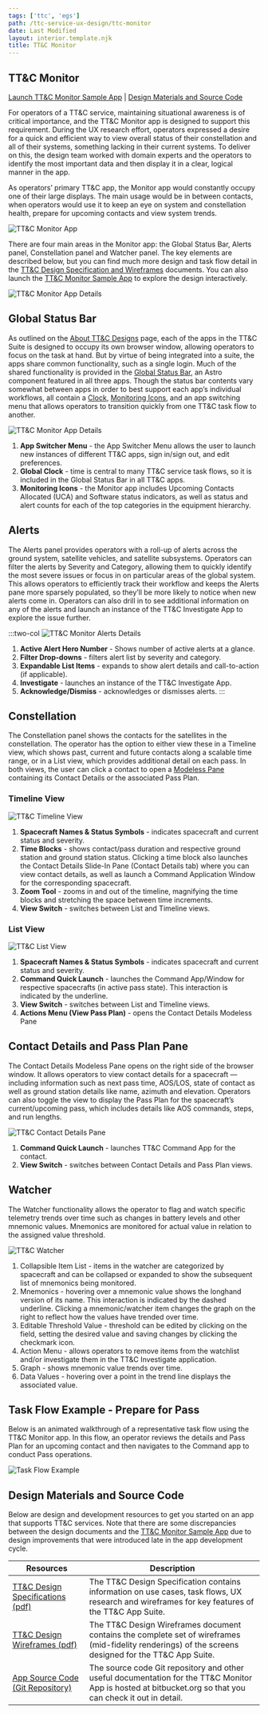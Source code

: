 ```yaml
---
tags: ['ttc', 'egs']
path: /ttc-service-ux-design/ttc-monitor
date: Last Modified
layout: interior.template.njk
title: TT&C Monitor
---
```


## TT&C Monitor

[Launch TT&C Monitor Sample App](https://ttc-monitor.astrouxds.com/) | [Design Materials and Source Code](/ttc-service-ux-design/ttc-monitor#contentBottom)

For operators of a TT&C service, maintaining situational awareness is of critical importance, and the TT&C Monitor app is designed to support this requirement. During the UX research effort, operators expressed a desire for a quick and efficient way to view overall status of their constellation and all of their systems, something lacking in their current systems. To deliver on this, the design team worked with domain experts and the operators to identify the most important data and then display it in a clear, logical manner in the app.

As operators’ primary TT&C app, the Monitor app would constantly occupy one of their large displays. The main usage would be in between contacts, when operators would use it to keep an eye on system and constellation health, prepare for upcoming contacts and view system trends.

![TT&C Monitor App](/img/service-specific-ux-design/ttc-monitor-app.png)

There are four main areas in the Monitor app: the Global Status Bar, Alerts panel, Constellation panel and Watcher panel. The key elements are described below, but you can find much more design and task flow detail in the [TT&C Design Specification and Wireframes](/ttc-service-ux-design/ttc-monitor#contentBottom) documents. You can also launch the [TT&C Monitor Sample App](https://ttc-monitor.astrouxds.com/) to explore the design interactively.

![TT&C Monitor App Details](/img/service-specific-ux-design/ttc-monitor-app-details.png)

## Global Status Bar

As outlined on the [About TT&C Designs](/ttc-service-ux-design/about-the-ttc-designs) page, each of the apps in the TT&C Suite is designed to occupy its own browser window, allowing operators to focus on the task at hand. But by virtue of being integrated into a suite, the apps share common functionality, such as a single login. Much of the shared functionality is provided in the [Global Status Bar](/ui-components/global-status-bar), an Astro component featured in all three apps. Though the status bar contents vary somewhat between apps in order to best support each app’s individual workflows, all contain a [Clock](/ui-components/clock), [Monitoring Icons](/ui-components/icons-and-symbols), and an app switching menu that allows operators to transition quickly from one TT&C task flow to another.

![TT&C Monitor App Details](/img/service-specific-ux-design/ttc-monitor-global-status-bar-details.png)

1. **App Switcher Menu** - the App Switcher Menu allows the user to launch new instances of different TT&C apps, sign in/sign out, and edit preferences.
2. **Global Clock** - time is central to many TT&C service task flows, so it is included in the Global Status Bar in all TT&C apps.
3. **Monitoring Icons** - the Monitor app includes Upcoming Contacts Allocated (UCA) and Software status indicators, as well as status and alert counts for each of the top categories in the equipment hierarchy.

## Alerts

The Alerts panel provides operators with a roll-up of alerts across the ground system, satellite vehicles, and satellite subsystems. Operators can filter the alerts by Severity and Category, allowing them to quickly identify the most severe issues or focus in on particular areas of the global system. This allows operators to efficiently track their workflow and keeps the Alerts pane more sparsely populated, so they’ll be more likely to notice when new alerts come in. Operators can also drill in to see additional information on any of the alerts and launch an instance of the TT&C Investigate App to explore the issue further.

:::two-col
![TT&C Monitor Alerts Details](/img/service-specific-ux-design/ttc-monitor-alerts-details.png)

1. **Active Alert Hero Number** - Shows number of active alerts at a glance.
2. **Filter Drop-downs** - filters alert list by severity and category.
3. **Expandable List Items** - expands to show alert details and call-to-action (if applicable).
4. **Investigate** - launches an instance of the TT&C Investigate App.
5. **Acknowledge/Dismiss** - acknowledges or dismisses alerts.
   :::

## Constellation

The Constellation panel shows the contacts for the satellites in the constellation. The operator has the option to either view these in a Timeline view, which shows past, current and future contacts along a scalable time range, or in a List view, which provides additional detail on each pass. In both views, the user can click a contact to open a [Modeless Pane](/design-guidelines/modeless-panes) containing its Contact Details or the associated Pass Plan.

### Timeline View

![TT&C Timeline View](/img/service-specific-ux-design/ttc-monitor-constellation-timeline-details.png)

1. **Spacecraft Names & Status Symbols** - indicates spacecraft and current status and severity.
2. **Time Blocks** - shows contact/pass duration and respective ground station and ground station status. Clicking a time block also launches the Contact Details Slide-In Pane (Contact Details tab) where you can view contact details, as well as launch a Command Application Window for the corresponding spacecraft.
3. **Zoom Tool** - zooms in and out of the timeline, magnifying the time blocks and stretching the space between time increments.
4. **View Switch** - switches between List and Timeline views.

### List View

![TT&C List View](/img/service-specific-ux-design/ttc-monitor-constellation-list-details.png)

1. **Spacecraft Names & Status Symbols** - indicates spacecraft and current status and severity.
2. **Command Quick Launch** - launches the Command App/Window for respective spacecrafts (in active pass state). This interaction is indicated by the underline.
3. **View Switch** - switches between List and Timeline views.
4. **Actions Menu (View Pass Plan)** - opens the Contact Details Modeless Pane

## Contact Details and Pass Plan Pane

The Contact Details Modeless Pane opens on the right side of the browser window. It allows operators to view contact details for a spacecraft — including information such as next pass time, AOS/LOS, state of contact as well as ground station details like name, azimuth and elevation. Operators can also toggle the view to display the Pass Plan for the spacecraft’s current/upcoming pass, which includes details like AOS commands, steps, and run lengths.

![TT&C Contact Details Pane](/img/service-specific-ux-design/ttc-monitor-contact-details.png)

1. **Command Quick Launch** - launches TT&C Command App for the contact.
2. **View Switch** - switches between Contact Details and Pass Plan views.

## Watcher

The Watcher functionality allows the operator to flag and watch specific telemetry trends over time such as changes in battery levels and other mnemonic values. Mnemonics are monitored for actual value in relation to the assigned value threshold.

![TT&C Watcher](/img/service-specific-ux-design/ttc-monitor-watcher-details.png)

1. Collapsible Item List - items in the watcher are categorized by spacecraft and can be collapsed or expanded to show the subsequent list of mnemonics being monitored.
2. Mnemonics - hovering over a mnemonic value shows the longhand version of its name. This interaction is indicated by the dashed underline. Clicking a mnemonic/watcher item changes the graph on the right to reflect how the values have trended over time.
3. Editable Threshold Value - threshold can be edited by clicking on the field, setting the desired value and saving changes by clicking the checkmark icon.
4. Action Menu - allows operators to remove items from the watchlist and/or investigate them in the TT&C Investigate application.
5. Graph - shows mnemonic value trends over time.
6. Data Values - hovering over a point in the trend line displays the associated value.

## Task Flow Example - Prepare for Pass

Below is an animated walkthrough of a representative task flow using the TT&C Monitor app. In this flow, an operator reviews the details and Pass Plan for an upcoming contact and then navigates to the Command app to conduct Pass operations.

![Task Flow Example](/img/service-specific-ux-design/gif-placeholder.png)

## Design Materials and Source Code

Below are design and development resources to get you started on an app that supports TT&C services. Note that there are some discrepancies between the design documents and the [TT&C Monitor Sample App](https://ttc-monitor.astrouxds.com/) due to design improvements that were introduced late in the app development cycle.

| Resources                                                                                                                                        | Description                                                                                                                                               |
| ------------------------------------------------------------------------------------------------------------------------------------------------ | --------------------------------------------------------------------------------------------------------------------------------------------------------- |
| [TT&C Design Specifications (pdf)](http://com.rocketcom.astrouxds.s3.amazonaws.com/attachments/cjtsy7te707614iqnq3czazo4-ttc-specifications.pdf) | The TT&C Design Specification contains information on use cases, task flows, UX research and wireframes for key features of the TT&C App Suite.           |
| [TT&C Design Wireframes (pdf)](http://com.rocketcom.astrouxds.s3.amazonaws.com/attachments/cjtsy72c3075p4iqntmk534ua-ttc-wireframes.pdf)         | The TT&C Design Wireframes document contains the complete set of wireframes (mid-fidelity renderings) of the screens designed for the TT&C App Suite.     |
| [App Source Code (Git Repository)](https://bitbucket.org/rocketcom/ttc-monitor/src/master/)                                                      | The source code Git repository and other useful documentation for the TT&C Monitor App is hosted at bitbucket.org so that you can check it out in detail. |
